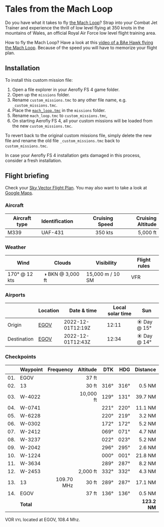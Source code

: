 Tales from the Mach Loop
========================

Do you have what it takes to fly [the Mach Loop](https://machloop.co.uk/)? Strap into your Combat Jet Trainer and experience the thrill of low level flying at 350 knots in the mountains of Wales, an official Royal Air Force low level flight training area.

How to fly the Mach Loop? Have a look at this [video of a BAe Hawk flying the Mach Loop](https://www.youtube.com/watch?v=uTxxXv9XhbM). Because of the speed you will have to memorize your flight plan.

Installation
------------

To install this custom mission file:

1. Open a file explorer in your Aerofly FS 4 game folder.
2. Open up the `missions` folder.
3. Rename `custom_missions.tmc` to any other file name,
   e.g. `_custom_missions.tmc`.
4. Place the [`mach_loop.tmc`](./mach_loop.tmc) in the `missions` folder.
5. Rename `mach_loop.tmc` to `custom_missions.tmc`,
5. On starting Aerofly FS 4, all your custom missions will be loaded from the 
   new `custom_missions.tmc`.

To revert back to the original custom missions file, simply delete the new file 
and rename the old file `_custom_missions.tmc` back to `custom_missions.tmc`.

In case your Aerofly FS 4 installation gets damaged in this process, consider
a fresh installation.

Flight briefing
---------------

Check your [Sky Vector Flight Plan](https://skyvector.com/?ll=53.249866977435666,-4.531091496975023&chart=301&zoom=3&fpl=N0350A050%20EGOV%205248N00410W%205243N00402W%205245N00356W%205245N00351W%205244N00349W%205241N00353W%205239N00350W%205236N00351W%205239N00343W%205243N00341W%205245N00347W%205235N00405W%205257N00432W%20EGOV). You may also want to take a look at [Google Maps](https://www.google.com/maps/@?api=1&map_action=map&center=53.249866977435666,-4.531091496975023&zoom=12&basemap=terrain).

### Aircraft

| Aircraft type | Identification | Cruising Speed | Cruising Altitude |
|---------------|----------------|---------------:|------------------:|
| M339          | UAF-431        |        350 kts |          5,000 ft |

### Weather

| Wind         | Clouds          | Visibility       | Flight rules |
|--------------|-----------------|------------------|--------------|
| 170° @ 12 kts | ◑ BKN @ 3,000 ft | 15,000 m / 10 SM | VFR |

### Airports

|             | Location                                   | Date & time    | Local solar time | Sun |
|-------------|--------------------------------------------|----------------|------------------|-----|
| Origin      | [EGOV](https://skyvector.com/airport/EGOV) | 2022-12-01T12:19Z | 12:11 | ☀ Day @ 15° |
| Destination | [EGOV](https://skyvector.com/airport/EGOV) | 2022-12-01T12:43Z | 12:34 | ☀ Day @ 14° |

### Checkpoints

|     | Waypoint  | Frequency  | Altitude  | DTK  | HDG  | Distance |   ETE |
|:---:|-----------|-----------:|----------:|-----:|-----:|---------:|------:|
| 01. | EGOV      |            |     37 ft |      |      |          |       |
| 02. | 13        |            |     30 ft | 316° | 316° |   0.5 NM | 01:03 |
| 03. | W-4022    |            | 10,000 ft | 129° | 131° |  39.7 NM | 06:59 |
| 04. | W-0741    |            |           | 221° | 220° |  11.1 NM | 01:57 |
| 05. | W-6228    |            |           | 220° | 219° |   3.2 NM | 00:34 |
| 06. | W-0302    |            |           | 172° | 172° |   5.2 NM | 00:56 |
| 07. | W-2412    |            |           | 069° | 071° |   4.7 NM | 00:48 |
| 08. | W-3237    |            |           | 022° | 023° |   5.2 NM | 00:53 |
| 09. | W-2042    |            |           | 296° | 295° |   2.6 NM | 00:27 |
| 10. | W-1224    |            |           | 000° | 001° |  21.8 NM | 03:37 |
| 11. | W-3634    |            |           | 289° | 287° |   8.2 NM | 01:24 |
| 12. | W-2453    |            |  2,000 ft | 332° | 332° |   4.3 NM | 00:43 |
| 13. | 13        | 109.70 MHz |     30 ft | 289° | 287° |  17.1 NM | 02:55 |
| 14. | EGOV      |            |     37 ft | 136° | 136° |   0.5 NM | 01:03 |
|     | **Total** |            |           |      |      | **123.2 NM** | **23:14** |

VOR `VYL` located at EGOV, 108.4 Mhz.
